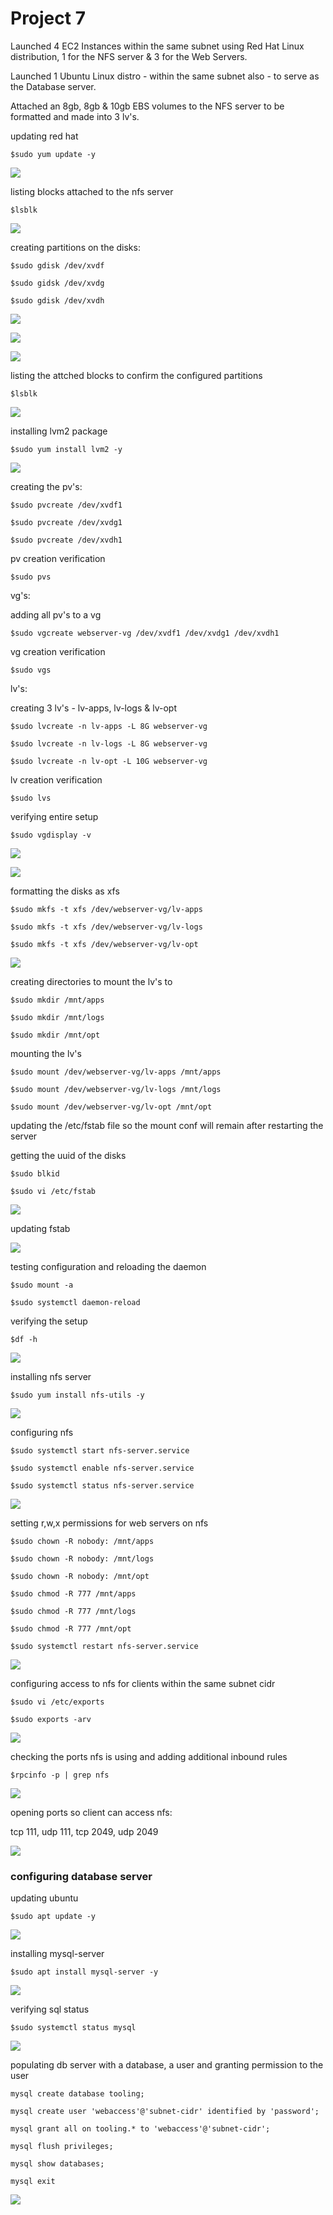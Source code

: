 # Project 7

Launched 4 EC2 Instances within the same subnet using Red Hat Linux distribution, 1 for the NFS server & 3 for the Web Servers. 

Launched 1 Ubuntu Linux distro - within the same subnet also - to serve as the Database server.

Attached an 8gb, 8gb & 10gb EBS volumes to the NFS server to be formatted and made into 3 lv's.

updating red hat

`$sudo yum update -y`

![](images/nfs1.png)

listing blocks attached to the nfs server

`$lsblk`

![](images/nfslsblk2.png)

creating partitions on the disks:

`$sudo gdisk /dev/xvdf`

`$sudo gidsk /dev/xvdg`

`$sudo gdisk /dev/xvdh`

![](images/nfsxvdf3.png)

![](images/nfsxvdg4.png)

![](images/nfsxvdh5.png)

listing the attched blocks to confirm the configured partitions

`$lsblk`

![](images/nfslsblkconf6.png)

installing lvm2 package

`$sudo yum install lvm2 -y`

![](images/nfslvm7.png)

creating the pv's:

`$sudo pvcreate /dev/xvdf1`

`$sudo pvcreate /dev/xvdg1`

`$sudo pvcreate /dev/xvdh1`

pv creation verification

`$sudo pvs` 

vg's:

adding all pv's to a vg

`$sudo vgcreate webserver-vg /dev/xvdf1 /dev/xvdg1 /dev/xvdh1`

vg creation verification

`$sudo vgs`

lv's:

creating 3 lv's - lv-apps, lv-logs & lv-opt

`$sudo lvcreate -n lv-apps -L 8G webserver-vg`

`$sudo lvcreate -n lv-logs -L 8G webserver-vg`

`$sudo lvcreate -n lv-opt -L 10G webserver-vg`

lv creation verification

`$sudo lvs`

verifying entire setup

`$sudo vgdisplay -v`

![](images/nfspvlv8.png)

![](images/nfsvgdisplay9.png)

formatting the disks as xfs 

`$sudo mkfs -t xfs /dev/webserver-vg/lv-apps`

`$sudo mkfs -t xfs /dev/webserver-vg/lv-logs`

`$sudo mkfs -t xfs /dev/webserver-vg/lv-opt`

![](images/nfsxfs10.png)

creating directories to mount the lv's to

`$sudo mkdir /mnt/apps`

`$sudo mkdir /mnt/logs`

`$sudo mkdir /mnt/opt`

mounting the lv's

`$sudo mount /dev/webserver-vg/lv-apps /mnt/apps`

`$sudo mount /dev/webserver-vg/lv-logs /mnt/logs`

`$sudo mount /dev/webserver-vg/lv-opt /mnt/opt`

updating the /etc/fstab file so the mount conf will remain after restarting the server

getting the uuid of the disks

`$sudo blkid`

`$sudo vi /etc/fstab`

![](images/nfsmntfstab11.png)

updating fstab

![](images/nfsfstab12.png)

testing configuration and reloading the daemon

`$sudo mount -a`

`$sudo systemctl daemon-reload`

verifying the setup

`$df -h`

![](images/nfsconfirm13.png)

installing nfs server 

`$sudo yum install nfs-utils -y`

![](images/nfsutils13.png)

configuring nfs

`$sudo systemctl start nfs-server.service`

`$sudo systemctl enable nfs-server.service`

`$sudo systemctl status nfs-server.service`

![](images/nfsservice14.png)

setting r,w,x permissions for web servers on nfs

`$sudo chown -R nobody: /mnt/apps`

`$sudo chown -R nobody: /mnt/logs`

`$sudo chown -R nobody: /mnt/opt`

`$sudo chmod -R 777 /mnt/apps`

`$sudo chmod -R 777 /mnt/logs`

`$sudo chmod -R 777 /mnt/opt`

`$sudo systemctl restart nfs-server.service`

![](images/nfschmodown15.png)

configuring access to nfs for clients within the same subnet cidr

`$sudo vi /etc/exports`

`$sudo exports -arv`

![](images/nfsaccess16.png)

checking the ports nfs is using and adding additional inbound rules

`$rpcinfo -p | grep nfs`

![](images/nfsexportrcp17.png)

opening ports so client can access nfs:

tcp 111, udp 111, tcp 2049, udp 2049

![](images/nfsinbound18.png)


### configuring database server

updating ubuntu

`$sudo apt update -y`

![](images/dbupdate1.png)

installing mysql-server

`$sudo apt install mysql-server -y`

![](images/dbsqlserver2.png)

verifying sql status

`$sudo systemctl status mysql`

![](images/dbsqlstatus3.png)

populating db server with a database, a user and granting permission to the user

`mysql create database tooling;`

`mysql create user 'webaccess'@'subnet-cidr' identified by 'password';`

`mysql grant all on tooling.* to 'webaccess'@'subnet-cidr';`

`mysql flush privileges;`

`mysql show databases;`

`mysql exit`

![](images/dbsqlsetup4.png)


